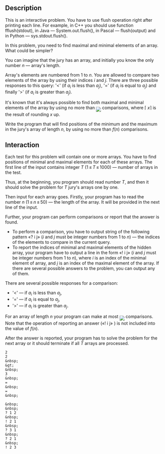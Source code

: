 ## Description

<div><p><span class="tex-font-style-it">This is an interactive problem. You have to use <span class="tex-font-style-tt">flush</span> operation right after printing each line. For example, in C++ you should use function <span class="tex-font-style-tt">fflush(stdout)</span>, in Java — <span class="tex-font-style-tt">System.out.flush()</span>, in Pascal — <span class="tex-font-style-tt">flush(output)</span> and in Python — <span class="tex-font-style-tt">sys.stdout.flush()</span>.</span></p><p>In this problem, you need to find maximal and minimal elements of an array. What could be simpler?</p><p>You can imagine that the jury has an array, and initially you know the only number <span class="tex-span"><i>n</i></span> — array's length.</p><p>Array's elements are numbered from <span class="tex-span">1</span> to <span class="tex-span"><i>n</i></span>. You are allowed to compare two elements of the array by using their indices <span class="tex-span"><i>i</i></span> and <span class="tex-span"><i>j</i></span>. There are three possible responses to this query: '<span class="tex-font-style-tt">&lt;</span>' (if <span class="tex-span"><i>a</i><sub class="lower-index"><i>i</i></sub></span> is less than <span class="tex-span"><i>a</i><sub class="lower-index"><i>j</i></sub></span>), '<span class="tex-font-style-tt">=</span>' (if <span class="tex-span"><i>a</i><sub class="lower-index"><i>i</i></sub></span> is equal to <span class="tex-span"><i>a</i><sub class="lower-index"><i>j</i></sub></span>) and finally '<span class="tex-font-style-tt">&gt;</span>' (if <span class="tex-span"><i>a</i><sub class="lower-index"><i>i</i></sub></span> is greater than <span class="tex-span"><i>a</i><sub class="lower-index"><i>j</i></sub></span>).</p><p>It's known that it's always possible to find both maximal and minimal elements of the array by using no more than <img align="middle" class="tex-formula" src="file://NAtvoldA.png" style="max-width: 100.0%;max-height: 100.0%;"> comparisons, where <span class="tex-span">⌈ <i>x</i>⌉</span> is the result of rounding <span class="tex-span"><i>x</i></span> up.</p><p>Write the program that will find positions of the minimum and the maximum in the jury's array of length <span class="tex-span"><i>n</i></span>, by using no more than <span class="tex-span"><i>f</i>(<i>n</i>)</span> comparisons.</p></div><div><h2>Interaction</h2><p>Each test for this problem will contain one or more arrays. You have to find positions of minimal and maximal elements for each of these arrays. The first line of the input contains integer <span class="tex-span"><i>T</i></span> (<span class="tex-span">1 ≤ <i>T</i> ≤ 1000</span>) — number of arrays in the test.</p><p>Thus, at the beginning, you program should read number <span class="tex-span"><i>T</i></span>, and then it should solve the problem for <span class="tex-span"><i>T</i></span> jury's arrays one by one.</p><p>Then input for each array goes. Firstly, your program has to read the number <span class="tex-span"><i>n</i></span> (<span class="tex-span">1 ≤ <i>n</i> ≤ 50</span>) — the length of the array. It will be provided in the next line of the input.</p><p>Further, your program can perform comparisons or report that the answer is found.</p><ul> <li> To perform a comparison, you have to output string of the following pattern «<span class="tex-font-style-tt">? i j</span>» (<span class="tex-span"><i>i</i></span> and <span class="tex-span"><i>j</i></span> must be integer numbers from <span class="tex-span">1</span> to <span class="tex-span"><i>n</i></span>) — the indices of the elements to compare in the current query. </li><li> To report the indices of minimal and maximal elements of the hidden array, your program have to output a line in the form «<span class="tex-font-style-tt">! i j</span>» (<span class="tex-span"><i>i</i></span> and <span class="tex-span"><i>j</i></span> must be integer numbers from <span class="tex-span">1</span> to <span class="tex-span"><i>n</i></span>), where <span class="tex-span"><i>i</i></span> is an index of the minimal element of array, and <span class="tex-span"><i>j</i></span> is an index of the maximal element of the array. If there are several possible answers to the problem, you can output any of them. </li></ul><p>There are several possible responses for a comparison:</p><ul> <li> '<span class="tex-font-style-tt">&lt;</span>' — if <span class="tex-span"><i>a</i><sub class="lower-index"><i>i</i></sub></span> is less than <span class="tex-span"><i>a</i><sub class="lower-index"><i>j</i></sub></span>, </li><li> '<span class="tex-font-style-tt">=</span>' — if <span class="tex-span"><i>a</i><sub class="lower-index"><i>i</i></sub></span> is equal to <span class="tex-span"><i>a</i><sub class="lower-index"><i>j</i></sub></span>, </li><li> '<span class="tex-font-style-tt">&gt;</span>' — if <span class="tex-span"><i>a</i><sub class="lower-index"><i>i</i></sub></span> is greater than <span class="tex-span"><i>a</i><sub class="lower-index"><i>j</i></sub></span>. </li></ul><p>For an array of length <span class="tex-span"><i>n</i></span> your program can make at most <img align="middle" class="tex-formula" src="file://ZPgAIjzu.png" style="max-width: 100.0%;max-height: 100.0%;"> comparisons. Note that the operation of reporting an answer («<span class="tex-font-style-tt">! i j</span>» ) is not included into the value of <span class="tex-span"><i>f</i>(<i>n</i>)</span>.</p><p>After the answer is reported, your program has to solve the problem for the next array or it should terminate if all <span class="tex-span"><i>T</i></span> arrays are processed.</p></div>





```input1
2
2
&nbsp;
&gt;
&nbsp;
3
&nbsp;
=
&nbsp;
=
&nbsp;
```




```output1
&nbsp;
&nbsp;
? 1 2
&nbsp;
! 2 1
&nbsp;
? 3 1
&nbsp;
? 2 1
&nbsp;
! 2 3
```



